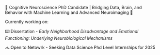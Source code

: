 🧠 Cognitive Neuroscience PhD Candidate | Bridging Data, Brain, and Behavior with Machine Learning and Advanced Neuroimaging 🚀

Currently working on:

  ⌨️ Dissertation - *Early Neighborhood Disadvantage and Emotional Functioning: Underlying Neurobiological Mechanisms*
  
  🔜 Open to Netowrk - Seeking Data Science Phd Level Internships for 2025



<!--
**melissamhansen/melissamhansen** is a ✨ _special_ ✨ repository because its `README.md` (this file) appears on your GitHub profile.

Here are some ideas to get you started:

- 🔭 I’m currently working on ...
- 🌱 I’m currently learning ...
- 👯 I’m looking to collaborate on ...
- 🤔 I’m looking for help with ...
- 💬 Ask me about ...
- 📫 How to reach me: ...
- 😄 Pronouns: ...
- ⚡ Fun fact: ...
-->
